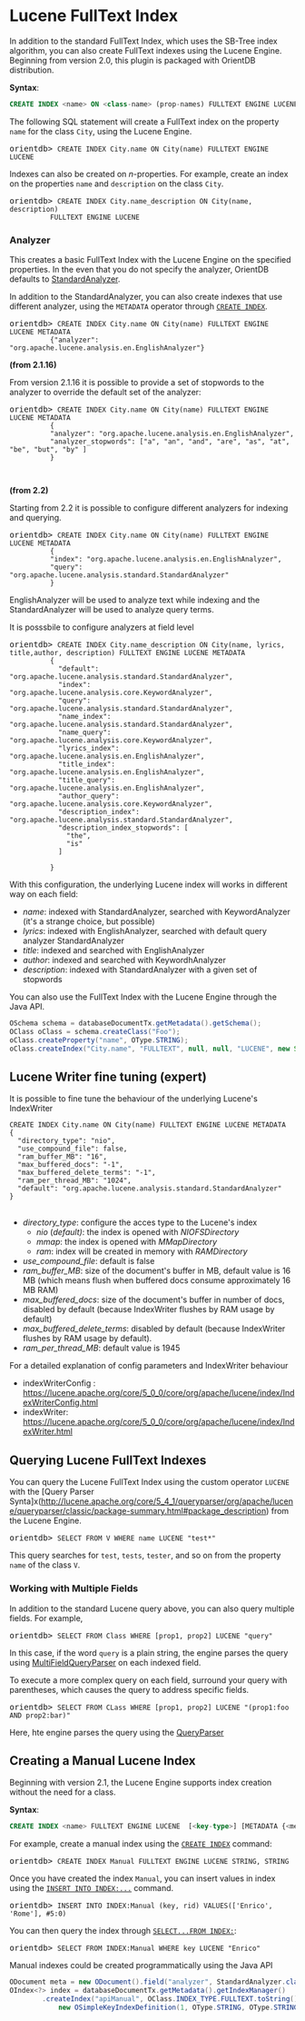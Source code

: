 <!-- proofread 2015-12-10 SAM -->

# Lucene FullText Index

In addition to the standard FullText Index, which uses the SB-Tree index algorithm, you can also create FullText indexes using the Lucene Engine. Beginning from version 2.0, this plugin is packaged with OrientDB distribution.

**Syntax**:

```sql
CREATE INDEX <name> ON <class-name> (prop-names) FULLTEXT ENGINE LUCENE
```

The following SQL statement will create a FullText index on the property `name` for the class `City`, using the Lucene Engine.

<pre>
orientdb> <code class="lang-sql userinput">CREATE INDEX City.name ON City(name) FULLTEXT ENGINE LUCENE</code>
</pre>

Indexes can also be created on *n*-properties.  For example, create an index on the properties `name` and `description` on the class `City`.

<pre>
orientdb> <code class="lang-sql userinput">CREATE INDEX City.name_description ON City(name, description)
          FULLTEXT ENGINE LUCENE</code>
</pre>


### Analyzer 

This creates a basic FullText Index with the Lucene Engine on the specified properties.  In the even that you do not specify the analyzer, OrientDB defaults to [StandardAnalyzer](http://lucene.apache.org/core/4_7_0/analyzers-common/org/apache/lucene/analysis/standard/StandardAnalyzer.html).

In addition to the StandardAnalyzer, you can also create indexes that use different analyzer, using the `METADATA` operator through [`CREATE INDEX`](SQL-Create-Index.md).

<pre>
orientdb> <code class="lang-sql userinput">CREATE INDEX City.name ON City(name) FULLTEXT ENGINE LUCENE METADATA
          {"analyzer": "org.apache.lucene.analysis.en.EnglishAnalyzer"}</code>
</pre>

**(from 2.1.16)**

From version 2.1.16 it is possible to provide a set of stopwords to the analyzer to override the default set of the analyzer:

<pre>
orientdb> <code class="lang-sql userinput">CREATE INDEX City.name ON City(name) FULLTEXT ENGINE LUCENE METADATA
          {
          "analyzer": "org.apache.lucene.analysis.en.EnglishAnalyzer",
          "analyzer_stopwords": ["a", "an", "and", "are", "as", "at", "be", "but", "by" ]
          }
          
          </code>
</pre>


**(from 2.2)**

Starting from 2.2 it is possible to configure different analyzers for indexing and querying.

<pre>
orientdb> <code class="lang-sql userinput">CREATE INDEX City.name ON City(name) FULLTEXT ENGINE LUCENE METADATA
          {
          "index": "org.apache.lucene.analysis.en.EnglishAnalyzer",
          "query": "org.apache.lucene.analysis.standard.StandardAnalyzer"
          }</code>
</pre>

EnglishAnalyzer will be used to analyze text while indexing and the StandardAnalyzer will be used to analyze query terms. 

It is posssbile to configure analyzers at field level

<pre>
orientdb> <code class="lang-sql userinput">CREATE INDEX City.name_description ON City(name, lyrics, title,author, description) FULLTEXT ENGINE LUCENE METADATA
          {
            "default": "org.apache.lucene.analysis.standard.StandardAnalyzer",
            "index": "org.apache.lucene.analysis.core.KeywordAnalyzer",
            "query": "org.apache.lucene.analysis.standard.StandardAnalyzer",
            "name_index": "org.apache.lucene.analysis.standard.StandardAnalyzer",
            "name_query": "org.apache.lucene.analysis.core.KeywordAnalyzer",
            "lyrics_index": "org.apache.lucene.analysis.en.EnglishAnalyzer",
            "title_index": "org.apache.lucene.analysis.en.EnglishAnalyzer",
            "title_query": "org.apache.lucene.analysis.en.EnglishAnalyzer",
            "author_query": "org.apache.lucene.analysis.core.KeywordAnalyzer",
            "description_index": "org.apache.lucene.analysis.standard.StandardAnalyzer",
            "description_index_stopwords": [
              "the",
              "is"
            ]

          }</code>
</pre>

With this configuration, the underlying Lucene index will works in different way on each field:

* *name*: indexed with StandardAnalyzer, searched with KeywordAnalyzer (it's a strange choice, but possible)
* *lyrics*: indexed with EnglishAnalyzer, searched with default query analyzer StandardAnalyzer
* *title*:  indexed and searched with EnglishAnalyzer
* *author*: indexed and searched with KeywordhAnalyzer
* *description*: indexed with StandardAnalyzer with a given set of stopwords

You can also use the FullText Index with the Lucene Engine through the Java API.

```java
OSchema schema = databaseDocumentTx.getMetadata().getSchema();
OClass oClass = schema.createClass("Foo");
oClass.createProperty("name", OType.STRING);
oClass.createIndex("City.name", "FULLTEXT", null, null, "LUCENE", new String[] { "name"});
```

## Lucene Writer fine tuning (expert)

It is possible to fine tune the behaviour of the underlying Lucene's IndexWriter 

<pre>
<code class="lang-sql userinput">CREATE INDEX City.name ON City(name) FULLTEXT ENGINE LUCENE METADATA
{
  "directory_type": "nio",
  "use_compound_file": false,
  "ram_buffer_MB": "16",
  "max_buffered_docs": "-1",
  "max_buffered_delete_terms": "-1",
  "ram_per_thread_MB": "1024",
  "default": "org.apache.lucene.analysis.standard.StandardAnalyzer"
}
</code>
</pre>

* *directory_type*: configure the acces type to the Lucene's index
    * *nio* (_default)_: the index is opened with *NIOFSDirectory*
    * *mmap*:  the index is opened with *MMapDirectory*
    * *ram*: index will be created in memory with *RAMDirectory*
* *use_compound_file*: default is false
* *ram_buffer_MB*: size of the document's buffer in MB, default value is 16 MB (which means flush when buffered docs consume approximately 16 MB RAM)
* *max_buffered_docs*: size of the document's buffer in number of docs, disabled by default (because IndexWriter flushes by RAM usage by default) 
* *max_buffered_delete_terms*: disabled by default (because IndexWriter flushes by RAM usage by default).
* *ram_per_thread_MB*: default value is 1945

For a detailed explanation of config parameters and IndexWriter behaviour

* indexWriterConfig : https://lucene.apache.org/core/5_0_0/core/org/apache/lucene/index/IndexWriterConfig.html
* indexWriter: https://lucene.apache.org/core/5_0_0/core/org/apache/lucene/index/IndexWriter.html

## Querying Lucene FullText Indexes

You can query the Lucene FullText Index using the custom operator `LUCENE` with the [Query Parser Synta]x(http://lucene.apache.org/core/5_4_1/queryparser/org/apache/lucene/queryparser/classic/package-summary.html#package_description) from the Lucene Engine.

<pre>
orientdb> <code class='lang-sql userinput'>SELECT FROM V WHERE name LUCENE "test*"</code>
</pre>

This query searches for `test`, `tests`, `tester`, and so on from the property `name` of the class `V`.

### Working with Multiple Fields

In addition to the standard Lucene query above, you can also query multiple fields.  For example,

<pre>
orientdb> <code class="lang-sql userinput">SELECT FROM Class WHERE [prop1, prop2] LUCENE "query"</code>
</pre>

In this case, if the word `query` is a plain string, the engine parses the query using [MultiFieldQueryParser](http://lucene.apache.org/core/4_7_0/queryparser/org/apache/lucene/queryparser/classic/MultiFieldQueryParser.html) on each indexed field.

To execute a more complex query on each field, surround your query with parentheses, which causes the query to address specific fields.

<pre>
orientdb> <code class="lang-sql userinput">SELECT FROM CLass WHERE [prop1, prop2] LUCENE "(prop1:foo AND prop2:bar)"</code>
</pre>

Here, hte engine parses the query using the [QueryParser](http://lucene.apache.org/core/4_7_0/queryparser/org/apache/lucene/queryparser/classic/QueryParser.html)


## Creating a Manual Lucene Index

Beginning with version 2.1, the Lucene Engine supports index creation without the need for a class.

**Syntax**:

```sql
CREATE INDEX <name> FULLTEXT ENGINE LUCENE  [<key-type>] [METADATA {<metadata>}]
```

For example, create a manual index using the [`CREATE INDEX`](SQL-Create-Index.md) command:

<pre>
orientdb> <code class="lang-sql userinput">CREATE INDEX Manual FULLTEXT ENGINE LUCENE STRING, STRING</code>
</pre>

Once you have created the index `Manual`, you can insert values in index using the [`INSERT INTO INDEX:...`](SQL-Insert.md) command.

<pre>
orientdb> <code class="lang-sql userinput">INSERT INTO INDEX:Manual (key, rid) VALUES(['Enrico', 'Rome'], #5:0)</code>
</pre>

You can then query the index through [`SELECT...FROM INDEX:`](SQL-Query.md):

<pre>
orientdb> <code class="lang-sql userinput">SELECT FROM INDEX:Manual WHERE key LUCENE "Enrico"</code>
</pre>

Manual indexes could be created programmatically using the Java API

```java
ODocument meta = new ODocument().field("analyzer", StandardAnalyzer.class.getName());
OIndex<?> index = databaseDocumentTx.getMetadata().getIndexManager()
        .createIndex("apiManual", OClass.INDEX_TYPE.FULLTEXT.toString(),
            new OSimpleKeyIndexDefinition(1, OType.STRING, OType.STRING), null, null, meta, OLuceneIndexFactory.LUCENE_ALGORITHM);

```
